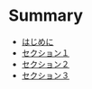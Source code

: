 # Summary

* [はじめに](README.md)
* [セクション１](Section1.md)
* [セクション２](Section2.md)
* [セクション３](Section3.md)

